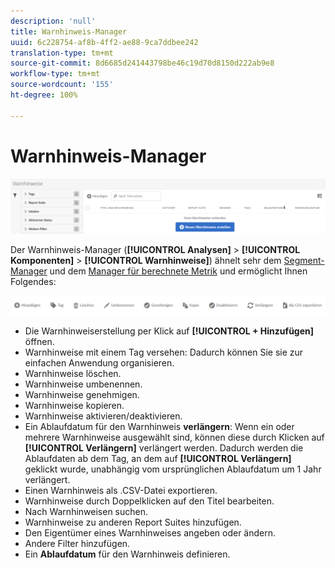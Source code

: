 ```yaml
---
description: 'null'
title: Warnhinweis-Manager
uuid: 6c228754-af8b-4ff2-ae88-9ca7ddbee242
translation-type: tm+mt
source-git-commit: 8d6685d241443798be46c19d70d8150d222ab9e8
workflow-type: tm+mt
source-wordcount: '155'
ht-degree: 100%

---
```



# Warnhinweis-Manager

![](assets/alert-manager.png)

Der Warnhinweis-Manager (**[!UICONTROL Analysen]** > **[!UICONTROL Komponenten]** > **[!UICONTROL Warnhinweise]**) ähnelt sehr dem [Segment-Manager](https://docs.adobe.com/content/help/de-DE/analytics/components/segmentation/segmentation-workflow/seg-manage.html) und dem [Manager für berechnete Metrik](https://docs.adobe.com/content/help/de-DE/analytics/components/calculated-metrics/calcmetric-workflow/cm-manager.html) und ermöglicht Ihnen Folgendes:

![](assets/alert-manager-tasks.png)

* Die Warnhinweiserstellung per Klick auf **[!UICONTROL + Hinzufügen]** öffnen.
* Warnhinweise mit einem Tag versehen: Dadurch können Sie sie zur einfachen Anwendung organisieren.
* Warnhinweise löschen.
* Warnhinweise umbenennen.
* Warnhinweise genehmigen.
* Warnhinweise kopieren.
* Warnhinweise aktivieren/deaktivieren.
* Ein Ablaufdatum für den Warnhinweis **verlängern**: Wenn ein oder mehrere Warnhinweise ausgewählt sind, können diese durch Klicken auf **[!UICONTROL Verlängern]** verlängert werden. Dadurch werden die Ablaufdaten ab dem Tag, an dem auf **[!UICONTROL Verlängern]** geklickt wurde, unabhängig vom ursprünglichen Ablaufdatum um 1 Jahr verlängert.
* Einen Warnhinweis als .CSV-Datei exportieren.
* Warnhinweise durch Doppelklicken auf den Titel bearbeiten.
* Nach Warnhinweisen suchen.
* Warnhinweise zu anderen Report Suites hinzufügen.
* Den Eigentümer eines Warnhinweises angeben oder ändern.
* Andere Filter hinzufügen.
* Ein **Ablaufdatum** für den Warnhinweis definieren.

